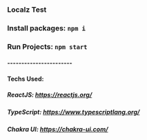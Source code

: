 ### Localz Test

### Install packages: `npm i`

### Run Projects: `npm start`

#### -----------------------

#### Techs Used:

##### ReactJS: https://reactjs.org/

##### TypeScript: https://www.typescriptlang.org/

##### Chakra UI: https://chakra-ui.com/
